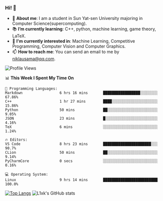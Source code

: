 ### Hi! 👋

+ :school: **About me**: I am a student in Sun Yat-sen University majoring in Computer Science(supercomputing).
+ :books: **I’m currently learning**: C++, python, machine learning, game theory, LaTeX.
+ :lollipop: **I'm currently interested in**: Machine Learning, Competitive Programming, Computer Vision and Computer Graphics.
+ 📫 **How to reach me**: You can send an email to me by niklausama@qq.com.

<!--START_SECTION:waka-->
![Profile Views](http://img.shields.io/badge/Profile%20Views-620-blue)

📊 **This Week I Spent My Time On** 

```text
💬 Programming Languages: 
Markdown                 6 hrs 16 mins       █████████████████░░░░░░░░   67.86% 
C++                      1 hr 27 mins        ████░░░░░░░░░░░░░░░░░░░░░   15.86% 
Python                   50 mins             ██░░░░░░░░░░░░░░░░░░░░░░░   9.05% 
JSON                     23 mins             █░░░░░░░░░░░░░░░░░░░░░░░░   4.16% 
TeX                      6 mins              ░░░░░░░░░░░░░░░░░░░░░░░░░   1.24%

🔥 Editors: 
VS Code                  8 hrs 23 mins       ██████████████████████░░░   90.7% 
CLion                    50 mins             ██░░░░░░░░░░░░░░░░░░░░░░░   9.14% 
PyCharmCore              0 secs              ░░░░░░░░░░░░░░░░░░░░░░░░░   0.16%

💻 Operating System: 
Linux                    9 hrs 14 mins       █████████████████████████   100.0%

```


<!--END_SECTION:waka-->


[![Top Langs](https://github-readme-stats.vercel.app/api/top-langs/?username=lixk28&langs_count=8&layout=compact&hide_border=true)](https://github.com/lixk28/github-readme-stats)
![L1xk's GitHub stats](https://github-readme-stats.vercel.app/api?username=lixk28&show_icons=true&hide_border=true&count_private=true)




<!--
**lixk28/lixk28** is a ✨ _special_ ✨ repository because its `README.md` (this file) appears on your GitHub profile.

Here are some ideas to get you started:

- 🔭 I’m currently working on ...
- 🌱 I’m currently learning ...
- 👯 I’m looking to collaborate on ...
- 🤔 I’m looking for help with ...
- 💬 Ask me about ...
- 📫 How to reach me: ...
- 😄 Pronouns: ...
- ⚡ Fun fact: ...
  -->
